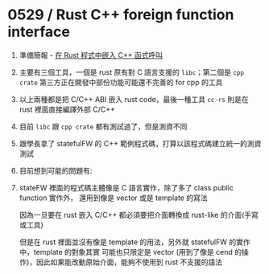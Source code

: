 0529 / Rust C++ foreign function interface
===

1. 準備簡報 - [在 Rust 程式中嵌入 C++ 函式呼叫](https://hackmd.io/p/HJsVrK8p4#/)
  1. 主要有三個工具，一個是 rust 原有對 C 語言支援的 `libc`；第二個是 `cpp crate` 
     第三方正在開發中部份功能可能還不完善的 for cpp 的工具
  2. 以上兩種都是把 C/C++ ABI 嵌入 rust code，最後一種工具 `cc-rs` 則是在 rust 裡面直接編譯外部 C/C++
2. 目前 `libc` 跟 `cpp crate` 都有測試過了，但是測資不同
3. 跟學長拿了 statefulFW 的 C++ 範例程式碼，打算以該程式碼建立統一的測資測試
4. 目前想到可能的問題有:
  1. stateFW 裡面的程式碼主體像是 C 語言實作，除了多了 class public function 實作外，
     還用到像是 vector 或是 template 的寫法
     
     因為一旦要在 rust 嵌入 C/C++ 都必須要把介面轉換成 rust-like 的介面(手寫或工具)

     但是在 rust 裡面並沒有像是 template 的用法，另外就 statefulFW 的實作中，template 的對象其實
     可能也只限定是 vector (用到了像是 cend 的操作)，因此如果能改動原始介面，能夠不使用到 rust 不支援的語法
